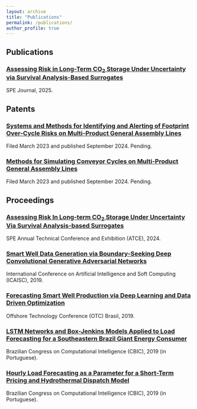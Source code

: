 ```yaml
---
layout: archive
title: "Publications"
permalink: /publications/
author_profile: true
---
```


## Publications

### [Assessing Risk in Long-Term CO<sub>2</sub> Storage Under Uncertainty via Survival Analysis-Based Surrogates](https://doi.org/10.2118/220737-PA)
SPE Journal, 2025.

## Patents

### [Systems and Methods for Identifying and Alerting of Footprint Over-Cycle Risks on Multi-Product General Assembly Lines](https://image-ppubs.uspto.gov/dirsearch-public/print/downloadPdf/20240308781)
Filed March 2023 and published September 2024. Pending.

### [Methods for Simulating Conveyor Cycles on Multi-Product General Assembly Lines](https://image-ppubs.uspto.gov/dirsearch-public/print/downloadPdf/20240311730)
Filed March 2023 and published September 2024. Pending.

## Proceedings

### [Assessing Risk In Long-term CO<sub>2</sub> Storage Under Uncertainty Via Survival Analysis-based Surrogates](https://doi.org/10.2118/220737-MS)
SPE Annual Technical Conference and Exhibition (ATCE), 2024.

### [Smart Well Data Generation via Boundary-Seeking Deep Convolutional Generative Adversarial Networks](https://doi.org/10.1007/978-3-030-20912-4_7)
International Conference on Artificial Intelligence and Soft Computing (ICAISC), 2019.

### [Forecasting Smart Well Production via Deep Learning and Data Driven Optimization](https://doi.org/10.4043/29861-MS)
Offshore Technology Conference (OTC) Brasil, 2019.

### [LSTM Networks and Box-Jenkins Models Applied to Load Forecasting for a Southeastern Brazil Giant Energy Consumer](https://doi.org/10.21528/CBIC2019-100)
Brazilian Congress on Computational Intelligence (CBIC), 2019 (in Portuguese).

### [Hourly Load Forecasting as a Parameter for a Short-Term Pricing and Hydrothermal Dispatch Model](https://doi.org/10.21528/CBIC2019-96)
Brazilian Congress on Computational Intelligence (CBIC), 2019 (in Portuguese).
